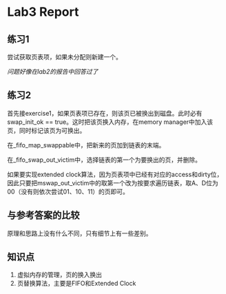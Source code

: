 # Lab3 Report

## 练习1

尝试获取页表项，如果未分配则新建一个。

*问题好像在lab2的报告中回答过了*

## 练习2

首先接exercise1，如果页表项已存在，则该页已被换出到磁盘。此时必有swap_init_ok == true。这时把该页换入内存，在memory manager中加入该页，同时标记该页为可换出。

在_fifo_map_swappable中，把新来的页加到链表的末端。

在_fifo_swap_out_victim中，选择链表的第一个为要换出的页，并删除。

如果要实现extended clock算法，因为页表项中已经有对应的access和dirty位，因此只要把mswap_out_victim中的取第一个改为按要求遍历链表，取A、D位为00（没有则依次尝试01、10、11）的页即可。

## 与参考答案的比较

原理和思路上没有什么不同，只有细节上有一些差别。

## 知识点

1. 虚拟内存的管理，页的换入换出
2. 页替换算法，主要是FIFO和Extended Clock